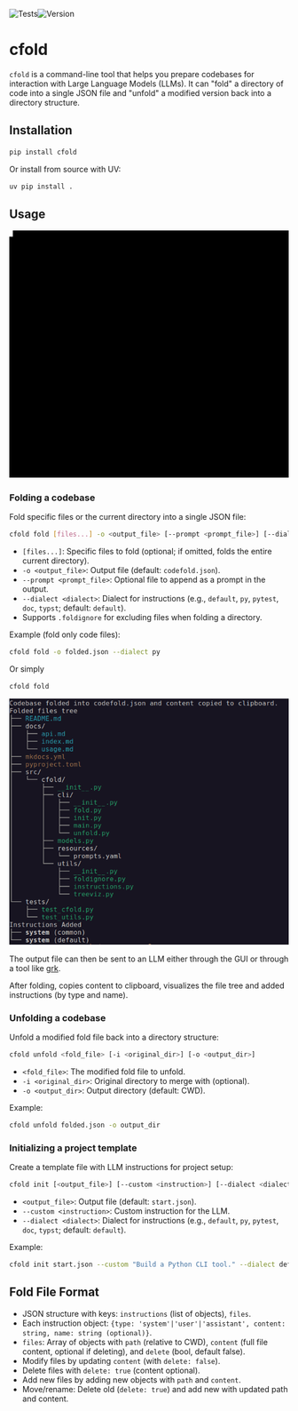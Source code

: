 ![Tests](https://github.com/wr1/cfold/actions/workflows/tests.yml/badge.svg)![Version](https://img.shields.io/github/v/release/wr1/cfold)
# cfold

`cfold` is a command-line tool that helps you prepare codebases for interaction with Large Language Models (LLMs). It can "fold" a directory of code into a single JSON file and "unfold" a modified version back into a directory structure.

## Installation

```bash
pip install cfold
```

Or install from source with UV:

```bash
uv pip install .
```

## Usage

![use gif](docs/assets/use.gif)

### Folding a codebase

Fold specific files or the current directory into a single JSON file:

```bash
cfold fold [files...] -o <output_file> [--prompt <prompt_file>] [--dialect <dialect>]
```

- `[files...]`: Specific files to fold (optional; if omitted, folds the entire current directory).
- `-o <output_file>`: Output file (default: `codefold.json`).
- `--prompt <prompt_file>`: Optional file to append as a prompt in the output.
- `--dialect <dialect>`: Dialect for instructions (e.g., `default`, `py`, `pytest`, `doc`, `typst`; default: `default`).
- Supports `.foldignore` for excluding files when folding a directory.

Example (fold only code files):

```bash
cfold fold -o folded.json --dialect py
```

Or simply
```bash
cfold fold
```
![alt text](docs/assets/image.png)

The output file can then be sent to an LLM either through the GUI or through a tool like [grk](https://github.com/wr1/grk). 

After folding, copies content to clipboard, visualizes the file tree and added instructions (by type and name).

### Unfolding a codebase

Unfold a modified fold file back into a directory structure:

```bash
cfold unfold <fold_file> [-i <original_dir>] [-o <output_dir>]
```

- `<fold_file>`: The modified fold file to unfold.
- `-i <original_dir>`: Original directory to merge with (optional).
- `-o <output_dir>`: Output directory (default: CWD).

Example:

```bash
cfold unfold folded.json -o output_dir
```

### Initializing a project template

Create a template file with LLM instructions for project setup:

```bash
cfold init [<output_file>] [--custom <instruction>] [--dialect <dialect>]
```

- `<output_file>`: Output file (default: `start.json`).
- `--custom <instruction>`: Custom instruction for the LLM.
- `--dialect <dialect>`: Dialect for instructions (e.g., `default`, `py`, `pytest`, `doc`, `typst`; default: `default`).

Example:

```bash
cfold init start.json --custom "Build a Python CLI tool." --dialect default
```

## Fold File Format

- JSON structure with keys: `instructions` (list of objects), `files`.
- Each instruction object: `{type: 'system'|'user'|'assistant', content: string, name: string (optional)}`.
- `files`: Array of objects with `path` (relative to CWD), `content` (full file content, optional if deleting), and `delete` (bool, default false).
- Modify files by updating `content` (with `delete: false`).
- Delete files with `delete: true` (content optional).
- Add new files by adding new objects with `path` and `content`.
- Move/rename: Delete old (`delete: true`) and add new with updated path and content.





